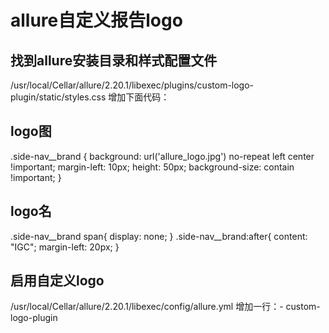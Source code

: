 # allure自定义报告logo
## 找到allure安装目录和样式配置文件
/usr/local/Cellar/allure/2.20.1/libexec/plugins/custom-logo-plugin/static/styles.css
增加下面代码：
## logo图
.side-nav__brand {
  background: url('allure_logo.jpg') no-repeat left center !important;
  margin-left: 10px;
  height: 50px;
  background-size: contain !important;
}
## logo名
.side-nav__brand span{
  display: none;
}
.side-nav__brand:after{
  content: "IGC";
  margin-left: 20px;
}

## 启用自定义logo
/usr/local/Cellar/allure/2.20.1/libexec/config/allure.yml
增加一行：- custom-logo-plugin
